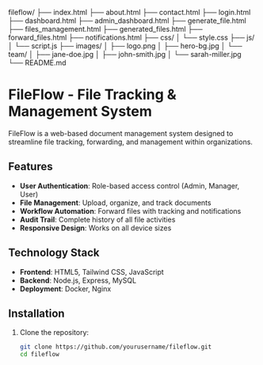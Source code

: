 fileflow/
├── index.html
├── about.html
├── contact.html
├── login.html
├── dashboard.html
├── admin_dashboard.html
├── generate_file.html
├── files_management.html
├── generated_files.html
├── forward_files.html
├── notifications.html
├── css/
│   └── style.css
├── js/
│   └── script.js
├── images/
│   ├── logo.png
│   ├── hero-bg.jpg
│   └── team/
│       ├── jane-doe.jpg
│       ├── john-smith.jpg
│       └── sarah-miller.jpg
└── README.md





# FileFlow - File Tracking & Management System

FileFlow is a web-based document management system designed to streamline file tracking, forwarding, and management within organizations.

## Features

- **User Authentication**: Role-based access control (Admin, Manager, User)
- **File Management**: Upload, organize, and track documents
- **Workflow Automation**: Forward files with tracking and notifications
- **Audit Trail**: Complete history of all file activities
- **Responsive Design**: Works on all device sizes

## Technology Stack

- **Frontend**: HTML5, Tailwind CSS, JavaScript
- **Backend**: Node.js, Express, MySQL
- **Deployment**: Docker, Nginx

## Installation

1. Clone the repository:
   ```bash
   git clone https://github.com/yourusername/fileflow.git
   cd fileflow